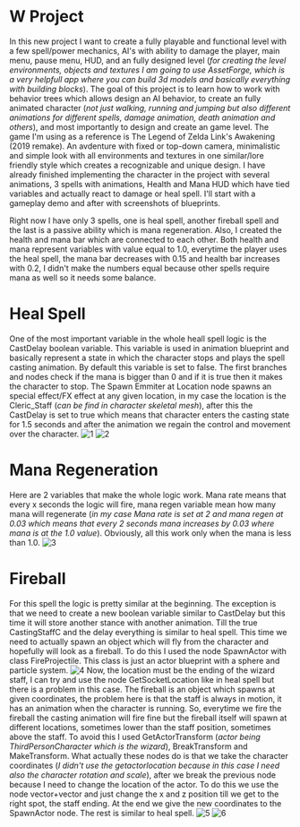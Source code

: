 # W Project

In this new project I want to create a fully playable and functional level with a few spell/power mechanics, AI's with ability to damage the player, main menu, pause menu, HUD, and an fully designed level (*for creating the level environments, objects and textures I am going to use AssetForge, which is a very helpfull app where you can build 3d models and basically everything with building blocks*). The goal of this project is to learn how to work with behavior trees which allows design an AI behavior, to create an fully animated character (*not just walking, running and jumping but also different animations for different spells, damage animation, death animation and others*), and most importantly to design and create an game level. The game I'm using as a reference is The Legend of Zelda Link's Awakening (2019 remake). An avdenture with fixed or top-down camera, minimalistic and simple look with all environments and textures in one similar/lore friendly style which creates a recognizable and unique design.
I have already finished implementing the character in the project with several animations, 3 spells with animations, Health and Mana HUD which have tied variables and actually react to damage or heal spell.
I'll start with a gameplay demo and after with screenshots of blueprints.


Right now I have only 3 spells, one is heal spell, another fireball spell and the last is a passive ability which is mana regeneration. Also, I created the health and mana bar which are connected to each other. Both health and mana represent variables with value equal to 1.0, everytime the player uses the heal spell, the mana bar decreases with 0.15 and health bar increases with 0.2, I didn't make the numbers equal because other spells require mana as well so it needs some balance. 

# Heal Spell

One of the most important variable in the whole heall spell logic is the CastDelay boolean variable. This variable is used in animation blueprint and basically represent a state in which the character stops and plays the spell casting animation. By default this variable is set to false. The first branches and nodes check if the mana is bigger than 0 and if it is true then it makes the character to stop. The Spawn Emmiter at Location node spawns an special effect/FX effect at any given location, in my case the location is the Cleric_Staff (*can be find in character skeletal mesh*), after this the CastDelay is set to true which means that character enters the casting state for 1.5 seconds and after the animation we regain the control and movement over the character.
![1](https://user-images.githubusercontent.com/90534698/134270353-d1558662-fcdd-49ea-8a84-15bd4e87a89c.png)
![2](https://user-images.githubusercontent.com/90534698/134270397-4a99865a-75db-47da-9ac5-2936d603cffd.png)

# Mana Regeneration

Here are 2 variables that make the whole logic work. Mana rate means that every x seconds the logic will fire, mana regen variable mean how many mana will regenerate (*in my case Mana rate is set at 2 and mana regen at 0.03 which means that every 2 seconds mana increases by 0.03 where mana is at the 1.0 value*). Obviously, all this work only when the mana is less than 1.0.
![3](https://user-images.githubusercontent.com/90534698/134272348-baebe5f2-280a-434b-b128-e2905a6adb7d.png)

# Fireball

For this spell the logic is pretty similar at the beginning. The exception is that we need to create a new boolean variable similar to CastDelay but this time it will store another stance with another animation. Till the true CastingStaffC and the delay everything is similar to heal spell. This time we need to actually spawn an object which will fly from the character and hopefully will look as a fireball. To do this I used the node SpawnActor with class FireProjectile. This class is just an actor blueprint with a sphere and particle system.
![4](https://user-images.githubusercontent.com/90534698/134273421-8805fa02-c413-4f01-993a-64d0e20b15fa.png)
Now, the location must be the ending of the wizard staff, I can try and use the node GetSocketLocation like in heal spell but there is a problem in this case. The fireball is an object which spawns at given coordinates, the problem here is that the staff is always in motion, it has an animation when the character is running. So, everytime we fire the fireball the casting animation will fire fine but the fireball itself will spawn at different locations, sometimes lower than the staff position, sometimes above the staff. To avoid this I used GetActorTransform (*actor being ThirdPersonCharacter which is the wizard*), BreakTransform and MakeTransform. What actually these nodes do is that we take the character coordinates (*I didn't use the getactorlocation because in this case I need also the character rotation and scale*), after we break the previous node because I need to change the location of the actor. To do this we use the node vector+vector and just change the x and z position till we get to the right spot, the staff ending. At the end we give the new coordinates to the SpawnActor node. The rest is similar to heal spell.
![5](https://user-images.githubusercontent.com/90534698/134274964-8239c453-0364-4d1e-ba48-9f619798be24.png)
![6](https://user-images.githubusercontent.com/90534698/134274978-e28ac211-42d4-4364-8261-5c5a98db07f1.png)


